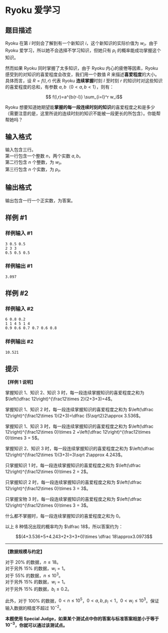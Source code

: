 # Ryoku 爱学习

## 题目描述

Ryoku 在第 $i$ 时刻会了解到有一个新知识 $i$，这个新知识的实际价值为 $w_i$，由于 Ryoku 爱学习，所以她不会选择不学习知识，但她只有 $p_i$ 的概率能成功掌握这个知识。

然而如果 Ryoku 同时掌握了太多知识，由于 Ryoku 内心的疲倦等因素，Ryoku 感受到的对知识的喜爱程度会改变，我们用一个数值 $R$ 来描述**喜爱程度**的大小。具体而言，设 $R=f(l,r)$ 代表 Ryoku **连续掌握**时刻 $l$ 至时刻 $r$ 的知识时对这些知识的喜爱程度的总和，有参数 $a, b$（$0 < a, b<1$），则有：

$$ f(l,r)=a^{b(r-l)}  \sum_{i=l}^r w_i$$

Ryoku 想要知道她期望能**掌握的每一段连续时刻的知识**的喜爱程度之和是多少（需要注意的是，这里所说的连续时刻的知识不能被一段更长的所包含）。你能帮帮她吗？


## 输入格式

输入包含三行。  
第一行包含一个整数 $n$，两个实数 $a,b$。  
第二行包含 $n$ 个整数，为 $w_i$。  
第三行包含 $n$ 个实数，为 $p_i$。

## 输出格式

输出包含一行一个正实数，为答案。

## 样例 #1

### 样例输入 #1
```
3 0.5 0.5
2 3 3
0.5 0.5 0.5
```

### 样例输出 #1

```
3.097
```

## 样例 #2

### 样例输入 #2
```
6 0.8 0.2
1 1 4 5 1 4
0.9 0.6 0.7 0.7 0.6 0.8
```

### 样例输出 #2

```
10.521
```

## 提示

**【样例 1 说明】**

掌握知识 $1$、知识 $2$、知识 $3$ 时，每一段连续掌握知识的喜爱程度之和为 $\left(\dfrac 12\right)^{\frac12\times 2}(2+3+3)=4$。

掌握知识 $1$、知识 $2$ 时，每一段连续掌握知识的喜爱程度之和为 $\left(\dfrac 12\right)^{\frac12\times 1}(2+3)=\dfrac {5\sqrt2}2\approx 3.536$。

掌握知识 $1$、知识 $3$ 时，每一段连续掌握知识的喜爱程度之和为 $\left(\dfrac 12\right)^{\frac12\times 0}\times 2 +\left(\dfrac 12\right)^{\frac12\times 0}\times 3  = 5$。

掌握知识 $2$、知识 $3$ 时，每一段连续掌握知识的喜爱程度之和为 $\left(\dfrac 12\right)^{\frac12\times 1}(3+3)=3\sqrt 2\approx 4.243$。

只掌握知识 $1$ 时，每一段连续掌握知识的喜爱程度之和为 $\left(\dfrac 12\right)^{\frac12\times 0}\times 2  = 2$。

只掌握知识 $2$ 时，每一段连续掌握知识的喜爱程度之和为 $\left(\dfrac 12\right)^{\frac12\times 0}\times 3  = 3$。

只掌握宝物 $3$ 时，每一段连续掌握知识的喜爱程度之和为 $\left(\dfrac 12\right)^{\frac12\times 0}\times 3  = 3$。

什么都不掌握时，每一段连续掌握知识的喜爱程度之和为 $0$。

以上 $8$ 种情况出现的概率均为 $\dfrac 18$，所以答案约为：

$$(4+3.536+5+4.243+2+3+3+0)\times \dfrac 18\approx3.0973$$

---

**【数据规模与约定】**

对于 $20\%$ 的数据，$n \le 18$。  
对于另外 $15\%$ 的数据，$w_i = 1$。  
对于 $55\%$ 的数据，$n \le 10^3$。  
对于另外 $15\%$ 的数据，$w_i = 1$。  
对于另外 $15\%$ 的数据，$b_i \le 0.2$。  

此外，对于 $100\%$ 的数据，$0<n\le10^5$，$0<a,b,p_i<1$，$0<w_i\le10^3$。保证输入数据的精度不超过 $10^{-2}$。

**本题使用 Special Judge，如果某个测试点中你的答案与标准答案相差小于等于 $10^{-3}$，你就可以通过该测试点。**

